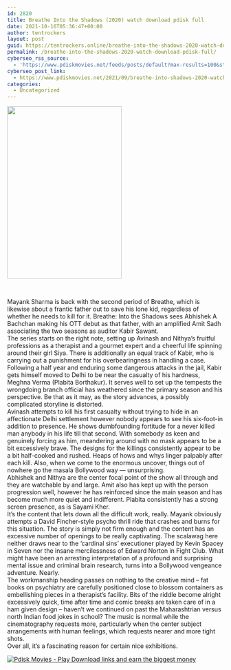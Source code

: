 ```yaml
---
id: 2820
title: Breathe Into the Shadows (2020) watch download pdisk full
date: 2021-10-16T05:36:47+00:00
author: tentrockers
layout: post
guid: https://tentrockers.online/breathe-into-the-shadows-2020-watch-download-pdisk-full/
permalink: /breathe-into-the-shadows-2020-watch-download-pdisk-full/
cyberseo_rss_source:
  - 'https://www.pdiskmovies.net/feeds/posts/default?max-results=100&start-index=601'
cyberseo_post_link:
  - https://www.pdiskmovies.net/2021/09/breathe-into-shadows-2020-watch.html
categories:
  - Uncategorized
---
```

<div class="separator">
  <a href="https://1.bp.blogspot.com/-pzKo1a9sZDw/YTYAIW5qykI/AAAAAAAAa8E/0RsWV3nXdz84IQ_3xat0t9auOvLHzOGWgCLcBGAsYHQ/s900/Breathe%2BInto%2Bthe%2BShadows%2B%25282020%2529%2Bwatch%2Bdownload%2Bpdisk%2Bfull.jpg"><img loading="lazy" border="0" data-original-height="900" data-original-width="600" height="400" src="https://1.bp.blogspot.com/-pzKo1a9sZDw/YTYAIW5qykI/AAAAAAAAa8E/0RsWV3nXdz84IQ_3xat0t9auOvLHzOGWgCLcBGAsYHQ/w266-h400/Breathe%2BInto%2Bthe%2BShadows%2B%25282020%2529%2Bwatch%2Bdownload%2Bpdisk%2Bfull.jpg" width="266" /></a>
</div>

<span><br /></span>

<div>
  <div>
    <span>Mayank Sharma is back with the second period of Breathe, which is likewise about a frantic father out to save his lone kid, regardless of whether he needs to kill for it. Breathe: Into the Shadows sees Abhishek A Bachchan making his OTT debut as that father, with an amplified Amit Sadh associating the two seasons as auditor Kabir Sawant.&nbsp;</span>
  </div>
  
  <div>
    <span>The series starts on the right note, setting up Avinash and Nithya&#8217;s fruitful professions as a therapist and a gourmet expert and a cheerful life spinning around their girl Siya. There is additionally an equal track of Kabir, who is carrying out a punishment for his overbearingness in handling a case. Following a half year and enduring some dangerous attacks in the jail, Kabir gets himself moved to Delhi to be near the casualty of his hardness, Meghna Verma (Plabita Borthakur). It serves well to set up the tempests the wrongdoing branch official has weathered since the primary season and his perspective. Be that as it may, as the story advances, a possibly complicated storyline is distorted.&nbsp;</span>
  </div>
  
  <div>
    <span>Avinash attempts to kill his first casualty without trying to hide in an affectionate Delhi settlement however nobody appears to see his six-foot-in addition to presence. He shows dumbfounding fortitude for a never killed man anybody in his life till that second. With somebody as keen and genuinely forcing as him, meandering around with no mask appears to be a bit excessively brave. The designs for the killings consistently appear to be a bit half-cooked and rushed. Heaps of hows and whys linger palpably after each kill. Also, when we come to the enormous uncover, things out of nowhere go the masala Bollywood way — unsurprising.&nbsp;</span>
  </div>
  
  <div>
    <span>Abhishek and Nithya are the center focal point of the show all through and they are watchable by and large. Amit also has kept up with the person progression well, however he has reinforced since the main season and has become much more quiet and indifferent. Plabita consistently has a strong screen presence, as is Sayami Kher.&nbsp;</span>
  </div>
  
  <div>
    <span>It&#8217;s the content that lets down all the difficult work, really. Mayank obviously attempts a David Fincher-style psycho thrill ride that crashes and burns for this situation. The story is simply not firm enough and the content has an excessive number of openings to be really captivating. The scalawag here neither draws near to the &#8216;cardinal sins&#8217; executioner played by Kevin Spacey in Seven nor the insane mercilessness of Edward Norton in Fight Club. What might have been an arresting interpretation of a profound and surprising mental issue and criminal brain research, turns into a Bollywood vengeance adventure. Nearly.&nbsp;</span>
  </div>
  
  <div>
    <span>The workmanship heading passes on nothing to the creative mind &#8211; fat books on psychiatry are carefully positioned close to blossom containers as embellishing pieces in a therapist&#8217;s facility. Bits of the riddle become alright excessively quick, time after time and comic breaks are taken care of in a ham given design &#8211; haven&#8217;t we continued on past the Maharashtrian versus north Indian food jokes in school? The music is normal while the cinematography requests more, particularly when the center subject arrangements with human feelings, which requests nearer and more tight shots.&nbsp;</span>
  </div>
  
  <div>
    <span>Over all, it&#8217;s a fascinating reason for certain nice exhibitions.</span>
  </div>
</div>

[![](https://1.bp.blogspot.com/-KJZYdQTn3nw/YS8VdIdXMyI/AAAAAAAAaw4/BR8dsGkpxw0T8C_4G4ALfMA7cP79KN3kwCLcBGAsYHQ/w400-h58/play_download_buttuons-removebg-preview.png "Pdisk Movies - Play Download links and earn the biggest money")](https://www.pdiskmovies.net/p/breathe-into-shadows-2020-s01-pdisk.html)